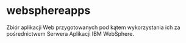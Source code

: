 # websphereapps

Zbiór aplikacji Web przygotowanych pod kątem wykorzystania ich za pośrednictwem Serwera Aplikacji IBM WebSphere.

 